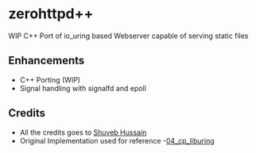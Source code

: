 # zerohttpd++

WIP C++ Port of io_uring based Webserver capable of serving static files

## Enhancements

* C++ Porting (WIP)
* Signal handling with signalfd and epoll

## Credits

* All the credits goes to [Shuveb Hussain](https://github.com/shuveb)
* Original Implementation used for reference -[04_cp_liburing](https://github.com/shuveb/io_uring-by-example/blob/master/04_cp_liburing/main.c)
